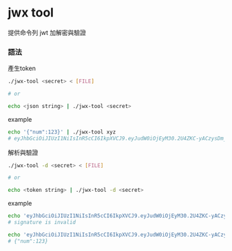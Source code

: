 # jwx tool

提供命令列 jwt 加解密與驗證

### 語法

產生token
```sh
./jwx-tool <secret> < [FILE]

# or

echo <json string> | ./jwx-tool <secret>

```

example

```sh
echo '{"num":123}' | ./jwx-tool xyz
# eyJhbGciOiJIUzI1NiIsInR5cCI6IkpXVCJ9.eyJudW0iOjEyM30.2U4ZKC-yACzysDm_CUI5ONuylTgcQN-wURjqexcqxJY

```


解析與驗證

```sh
./jwx-tool -d <secret> < [FILE]

# or

echo <token string> | ./jwx-tool -d <secret>
```

example
```sh
echo 'eyJhbGciOiJIUzI1NiIsInR5cCI6IkpXVCJ9.eyJudW0iOjEyM30.2U4ZKC-yACzysDm_CUI5ONuylTgcQN-wURjqexcqxJY' | ./jwx-tool -d aaa
# signature is invalid

echo 'eyJhbGciOiJIUzI1NiIsInR5cCI6IkpXVCJ9.eyJudW0iOjEyM30.2U4ZKC-yACzysDm_CUI5ONuylTgcQN-wURjqexcqxJY' | ./jwx-tool -d xyz
# {"num":123}
```
